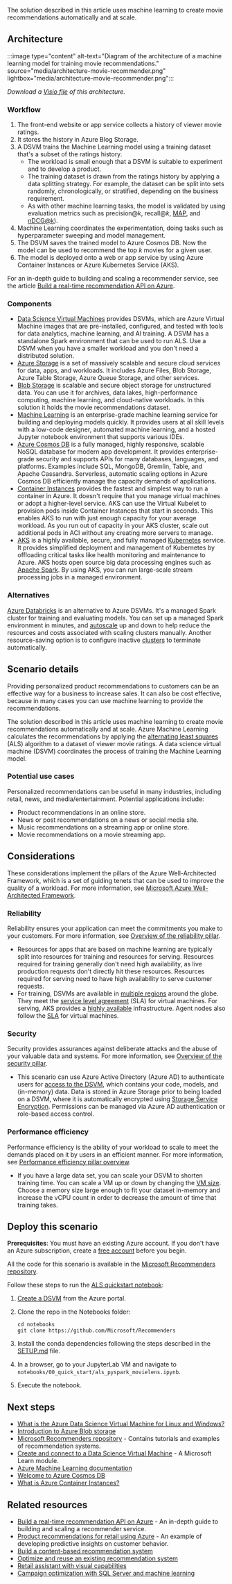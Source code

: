 The solution described in this article uses machine learning to create movie recommendations automatically and at scale.

## Architecture

:::image type="content" alt-text="Diagram of the architecture of a machine learning model for training movie recommendations." source="media/architecture-movie-recommender.png" lightbox="media/architecture-movie-recommender.png":::

*Download a [Visio file](https://arch-center.azureedge.net/architecture-movie-recommender.vsdx) of this architecture.*

### Workflow

1. The front-end website or app service collects a history of viewer movie ratings.
1. It stores the history in Azure Blog Storage.
1. A DSVM trains the Machine Learning model using a training dataset that's a subset of the ratings history.
   - The workload is small enough that a DSVM is suitable to experiment and to develop a product.
   - The training dataset is drawn from the ratings history by applying a data splitting strategy. For example, the dataset can be split into sets randomly, chronologically, or stratified, depending on the business requirement.
   - As with other machine learning tasks, the model is validated by using evaluation metrics such as precision\@*k*, recall\@*k*, [MAP][map], and [nDCG\@k][ndcg]).
1. Machine Learning coordinates the experimentation, doing tasks such as hyperparameter sweeping and model management.
1. The DSVM saves the trained model to Azure Cosmos DB. Now the model can be used to recommend the top *k* movies for a given user.
1. The model is deployed onto a web or app service by using Azure Container Instances or Azure Kubernetes Service (AKS).

For an in-depth guide to building and scaling a recommender service, see the article [Build a real-time recommendation API on Azure][ref-arch].

### Components

- [Data Science Virtual Machines][dsvm-service] provides DSVMs, which are Azure Virtual Machine images that are pre-installed, configured, and tested with tools for data analytics, machine learning, and AI training. A DSVM has a standalone Spark environment that can be used to run ALS. Use a DSVM when you have a smaller workload and you don't need a distributed solution.
- [Azure Storage][storage-service] is a set of massively scalable and secure cloud services for data, apps, and workloads. It includes Azure Files, Blob Storage, Azure Table Storage, Azure Queue Storage, and other services.
- [Blob Storage][blob-service] is scalable and secure object storage for unstructured data. You can use it for archives, data lakes, high-performance computing, machine learning, and cloud-native workloads. In this solution it holds the movie recommendations dataset.
- [Machine Learning][mls-service] is an enterprise-grade machine learning service for building and deploying models quickly. It provides users at all skill levels with a low-code designer, automated machine learning, and a hosted Jupyter notebook environment that supports various IDEs.
- [Azure Cosmos DB][cosmos-db-service]  is a fully managed, highly responsive, scalable NoSQL database for modern app development. It provides enterprise-grade security and supports APIs for many databases, languages, and platforms. Examples include SQL, MongoDB, Gremlin, Table, and Apache Cassandra. Serverless, automatic scaling options in Azure Cosmos DB efficiently manage the capacity demands of applications.
- [Container Instances][aci-service] provides the fastest and simplest way to run a container in Azure. It doesn't require that you manage virtual machines or adopt a higher-level service. AKS can use the Virtual Kubelet to provision pods inside Container Instances that start in seconds. This enables AKS to run with just enough capacity for your average workload. As you run out of capacity in your AKS cluster, scale out additional pods in ACI without any creating more servers to manage.
- [AKS][aks-service] is a highly available, secure, and fully managed [Kubernetes][kuber] service. It provides simplified deployment and management of Kubernetes by offloading critical tasks like health monitoring and maintenance to Azure. AKS hosts open source big data processing engines such as [Apache Spark][spark]. By using AKS, you can run large-scale stream processing jobs in a managed environment.

### Alternatives

[Azure Databricks][databricks-service] is an alternative to Azure DSVMs. It's a managed Spark cluster for training and evaluating models. You can set up a managed Spark environment in minutes, and [autoscale][autoscale] up and down to help reduce the resources and costs associated with scaling clusters manually. Another resource-saving option is to configure inactive [clusters][clusters] to terminate automatically.

## Scenario details

Providing personalized product recommendations to customers can be an effective way for a business to increase sales. It can also be cost effective, because in many cases you can use machine learning to provide the recommendations.

The solution described in this article uses machine learning to create movie recommendations automatically and at scale. Azure Machine Learning calculates the recommendations by applying the [alternating least squares][als] (ALS) algorithm to a dataset of viewer movie ratings. A data science virtual machine (DSVM) coordinates the process of training the Machine Learning model.

### Potential use cases

Personalized recommendations can be useful in many industries, including retail, news, and media/entertainment. Potential applications include:

- Product recommendations in an online store.
- News or post recommendations on a news or social media site.
- Music recommendations on a streaming app or online store.
- Movie recommendations on a movie streaming app.

## Considerations

These considerations implement the pillars of the Azure Well-Architected Framework, which is a set of guiding tenets that can be used to improve the quality of a workload. For more information, see [Microsoft Azure Well-Architected Framework](/azure/architecture/framework).

### Reliability

Reliability ensures your application can meet the commitments you make to your customers. For more information, see [Overview of the reliability pillar](/azure/architecture/framework/resiliency/overview).

- Resources for apps that are based on machine learning are typically split into resources for training and resources for serving. Resources required for training generally don't need high availability, as live production requests don't directly hit these resources. Resources required for serving need to have high availability to serve customer requests.
- For training, DSVMs are available in [multiple regions][regions] around the globe. They meet the [service level agreement][sla] (SLA) for virtual machines. For serving, AKS provides a [highly available][ha] infrastructure. Agent nodes also follow the [SLA][sla-aks] for virtual machines.

### Security

Security provides assurances against deliberate attacks and the abuse of your valuable data and systems. For more information, see [Overview of the security pillar](/azure/architecture/framework/security/overview).

- This scenario can use Azure Active Directory (Azure AD) to authenticate users for [access to the DSVM][dsvm-id], which contains your code, models, and (in-memory) data. Data is stored in Azure Storage prior to being loaded on a DSVM, where it is automatically encrypted using [Storage Service Encryption][storage-security]. Permissions can be managed via Azure AD authentication or role-based access control.

### Performance efficiency

Performance efficiency is the ability of your workload to scale to meet the demands placed on it by users in an efficient manner. For more information, see [Performance efficiency pillar overview](/azure/architecture/framework/scalability/overview).

- If you have a large data set, you can scale your DSVM to shorten training time. You can scale a VM up or down by changing the [VM size][vm-size]. Choose a memory size large enough to fit your dataset in-memory and increase the vCPU count in order to decrease the amount of time that training takes.

## Deploy this scenario

**Prerequisites**: You must have an existing Azure account. If you don't have an Azure subscription, create a [free account][free] before you begin.

All the code for this scenario is available in the [Microsoft Recommenders repository][github].

Follow these steps to run the [ALS quickstart notebook][als-quickstart]:

1. [Create a DSVM][dsvm-ubuntu] from the Azure portal.
1. Clone the repo in the Notebooks folder:

   ```shell
   cd notebooks
   git clone https://github.com/Microsoft/Recommenders
   ```

1. Install the conda dependencies following the steps described in the [SETUP.md][setup] file.
1. In a browser, go to your JupyterLab VM and navigate to `notebooks/00_quick_start/als_pyspark_movielens.ipynb`.
1. Execute the notebook.

## Next steps

- [What is the Azure Data Science Virtual Machine for Linux and Windows?][dsvm]
- [Introduction to Azure Blob storage][blob]
- [Microsoft Recommenders repository][github] - Contains tutorials and examples of recommendation systems.
- [Create and connect to a Data Science Virtual Machine][ms-learn] - A Microsoft Learn module.
- [Azure Machine Learning documentation][mls]
- [Welcome to Azure Cosmos DB][cosmos-db]
- [What is Azure Container Instances?][aci]

## Related resources

- [Build a real-time recommendation API on Azure][ref-arch] - An in-depth guide to building and scaling a recommender service.
- [Product recommendations for retail using Azure][ref-sol-idea] - An example of developing predictive insights on customer behavior.
- [Build a content-based recommendation system](/azure/architecture/solution-ideas/articles/build-content-based-recommendation-system-using-recommender)
- [Optimize and reuse an existing recommendation system](../../industries/retail/recommendation-engine-optimization.yml)
- [Retail assistant with visual capabilities](../../solution-ideas/articles/retail-assistant-or-vacation-planner-with-visual-capabilities.yml)
- [Campaign optimization with SQL Server and machine learning](../../solution-ideas/articles/campaign-optimization-with-sql-server.yml)

[aci]: /azure/container-instances/container-instances-overview
[aci-service]: https://azure.microsoft.com/services/container-instances
[aks]: /azure/aks/intro-kubernetes
[aks-service]: https://azure.microsoft.com/services/kubernetes-service
[als]: https://spark.apache.org/docs/latest/ml-collaborative-filtering.html
[als-quickstart]: https://github.com/microsoft/recommenders/blob/master/examples/00_quick_start/als_movielens.ipynb
[autoscale]: /azure/databricks/clusters/configure#cluster-size-and-autoscaling
[blob]: /azure/storage/blobs/storage-blobs-introduction
[blob-service]: https://azure.microsoft.com/services/storage/blobs
[clusters]: /azure/databricks/clusters/configure
[cosmos-db]: /azure/cosmos-db/introduction
[cosmos-db-service]: https://azure.microsoft.com/services/cosmos-db
[databricks]: /azure/azure-databricks/what-is-azure-databricks
[databricks-service]: https://azure.microsoft.com/services/databricks
[dsvm]: /azure/machine-learning/data-science-virtual-machine/overview
[dsvm-id]: /azure/machine-learning/data-science-virtual-machine/dsvm-common-identity
[dsvm-service]: https://azure.microsoft.com/services/virtual-machines/data-science-virtual-machines
[dsvm-ubuntu]: /azure/machine-learning/data-science-virtual-machine/dsvm-ubuntu-intro
[free]: https://azure.microsoft.com/free/?WT.mc_id=A261C142F
[github]: https://github.com/Microsoft/Recommenders
[ha]: /azure/aks/container-service-quotas
[kuber]: https://kubernetes.io
[map]: https://en.wikipedia.org/wiki/Evaluation_measures_(information_retrieval)
[mls]: /azure/machine-learning/service
[mls-service]: https://azure.microsoft.com/services/machine-learning
[ms-learn]: /training/modules/intro-to-azure-data-science-virtual-machine
[ndcg]: https://en.wikipedia.org/wiki/Discounted_cumulative_gain
[ref-arch]: ../../reference-architectures/ai/real-time-recommendation.yml
[ref-sol-idea]: ../../solution-ideas/articles/product-recommendations.yml
[regions]: https://azure.microsoft.com/global-infrastructure/services/?products=virtual-machines&regions=all
[setup]: https://github.com/microsoft/recommenders/blob/master/SETUP.md
[sla]: https://azure.microsoft.com/support/legal/sla/virtual-machines/v1_8
[sla-aks]: https://azure.microsoft.com/support/legal/sla/kubernetes-service/v1_0
[spark]: https://spark.apache.org
[storage-security]: /azure/storage/common/storage-service-encryption
[storage-service]: https://azure.microsoft.com/product-categories/storage
[vm-size]: /azure/virtual-machines/linux/change-vm-size
[well-architected-framework]: /azure/architecture/framework